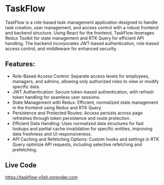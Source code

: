 # TaskFlow

TaskFlow is a role-based task management application designed to handle task creation, user management, and access control with a robust frontend and backend structure. Using React for the frontend, TaskFlow leverages Redux Toolkit for state management and RTK Query for efficient API handling. The backend incorporates JWT-based authentication, role-based access control, and middleware for enhanced security.

## Features:

- Role-Based Access Control: Separate access levels for employees, managers, and admins, allowing only authorized roles to view or modify specific data.
- JWT Authentication: Secure token-based authentication, with refresh token handling for seamless user sessions.
- State Management with Redux: Efficient, normalized state management in the frontend using Redux and RTK Query.
- Persistence and Protected Routes: Access persists across page refreshes through token persistence and route protection.
- Efficient Data Handling: Uses normalized data structures for fast lookups and partial cache invalidation for specific entities, improving data freshness and UI responsiveness.
- API Caching and Refetching Options: Custom hooks and settings in RTK Query optimize API requests, including selective refetching and prefetching.

## Live Code

https://taskflow-n1sh.onrender.com
